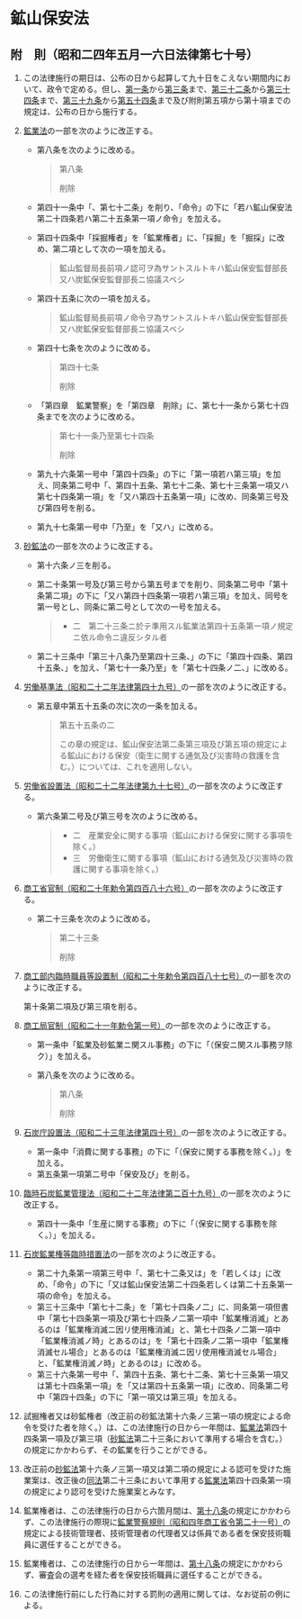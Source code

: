 # 鉱山保安法

## 附　則（昭和二四年五月一六日法律第七十号）

1. この法律施行の期日は、公布の日から起算して九十日をこえない期間内において、政令で定める。但し、[第一条](/chapter1.md#第一条この法律の目的)から[第三条](/chapter1.md#第三条)まで、[第三十二条](/chapter3.md#第三十二条鉱山保安局及び保安監督部)から[第三十四条](/chapter3.md#第三十四条)まで、[第三十九条](/chapter3.md#第三十九条鉱山保安試験審査会)から[第五十四条](/chapter3.md#第五十四条労働大臣及び労働基準局長の勧告)まで及び附則第五項から第十項までの規定は、公布の日から施行する。
2. [鉱業法](https://github.com/law-of-japan/19050308-law-45)の一部を次のように改正する。

    - 第八条を次のように改める。

        > 第八条
        >
        > 削除

    - 第四十一条中「、第七十二条」を削り、「命令」の下に「若ハ鉱山保安法第二十四条若ハ第二十五条第一項ノ命令」を加える。
    - 第四十四条中「採掘権者」を「鉱業権者」に、「採掘」を「掘採」に改め、第二項として次の一項を加える。

        > 鉱山監督局長前項ノ認可ヲ為サントスルトキハ鉱山保安監督部長又ハ炭鉱保安監督部長ニ協議スベシ

    - 第四十五条に次の一項を加える。

        > 鉱山監督局長前項ノ命令ヲ為サントスルトキハ鉱山保安監督部長又ハ炭鉱保安監督部長ニ協議スベシ

    - 第四十七条を次のように改める。

        > 第四十七条
        >
        > 削除

    - 「第四章　鉱業警察」を「第四章　削除」に、第七十一条から第七十四条までを次のように改める。

        > 第七十一条乃至第七十四条
        >
        > 削除

    - 第九十六条第一号中「第四十四条」の下に「第一項若ハ第三項」を加え、同条第二号中「、第四十五条、第七十二条、第七十三条第一項又ハ第七十四条第一項」を「又ハ第四十五条第一項」に改め、同条第三号及び第四号を削る。
    - 第九十七条第一号中「乃至」を「又ハ」に改める。
3. [砂鉱法](https://github.com/law-of-japan/19090325-law-13)の一部を次のように改正する。

    - 第十六条ノ三を削る。
    - 第二十条第一号及び第三号から第五号までを削り、同条第二号中「第十条第二項」の下に「又ハ第四十四条第一項若ハ第三項」を加え、同号を第一号とし、同条に第二号として次の一号を加える。

        > - 二　第二十三条ニ於テ準用スル鉱業法第四十五条第一項ノ規定ニ依ル命令ニ違反シタル者

    - 第二十三条中「第三十八条乃至第四十三条、」の下に「第四十四条、第四十五条、」を加え、「第七十一条乃至」を「第七十四条ノ二、」に改める。
4. [労働基準法（昭和二十二年法律第四十九号）](https://github.com/law-of-japan/19470407-law-49)の一部を次のように改正する。

    - 第五章中第五十五条の次に次の一条を加える。

        > 第五十五条の二
        >
        > この章の規定は、鉱山保安法第二条第三項及び第五項の規定による鉱山における保安（衛生に関する通気及び災害時の救護を含む。）については、これを適用しない。

5. [労働省設置法（昭和二十二年法律第九十七号）](https://github.com/law-of-japan/19470831-law-97)の一部を次のように改正する。

    - 第六条第二号及び第三号を次のように改める。

        > - 二　産業安全に関する事項（鉱山における保安に関する事項を除く。）
        > - 三　労働衛生に関する事項（鉱山における通気及び災害時の救護に関する事項を除く。）

6. [商工省官制（昭和二十年勅令第四百八十六号）](https://github.com/law-of-japan/19450826-imperialOrdinance-486)の一部を次のように改正する。

    - 第二十三条を次のように改める。

        > 第二十三条
        >
        > 削除

7. [商工部内臨時職員等設置制（昭和二十年勅令第四百八十七号）](https://github.com/law-of-japan/19450826-imperialOrdinance-487)の一部を次のように改正する。

    第十条第二項及び第三項を削る。

8. [商工局官制（昭和二十一年勅令第一号）](https://github.com/law-of-japan/19460107-imperialOrdinance-1)の一部を次のように改正する。

    - 第一条中「鉱業及砂鉱業ニ関スル事務」の下に「（保安ニ関スル事務ヲ除ク）」を加える。
    - 第八条を次のように改める。

        > 第八条
        >
        > 削除

9. [石炭庁設置法（昭和二十三年法律第四十号）](https://github.com/law-of-japan/19480510-law-40)の一部を次のように改正する。

    - 第一条中「消費に関する事務」の下に「（保安に関する事務を除く。）」を加える。
    - 第五条第一項第二号中「保安及び」を削る。

10. [臨時石炭鉱業管理法（昭和二十二年法律第二百十九号）](https://github.com/law-of-japan/19471220-law-219)の一部を次のように改正する。

    - 第四十一条中「生産に関する事務」の下に「（保安に関する事務を除く。）」を加える。

11. [石炭鉱業権等臨時措置法](https://github.com/law-of-japan/19480712-law-154)の一部を次のように改正する。

    - 第二十九条第一項第三号中「、第七十二条又は」を「若しくは」に改め、「命令」の下に「又は鉱山保安法第二十四条若しくは第二十五条第一項の命令」を加える。
    - 第三十三条中「第七十二条」を「第七十四条ノ二」に、同条第一項但書中「第七十四条第一項及び第七十四条ノ二第一項中「鉱業権消滅」とあるのは「鉱業権消滅ニ因リ使用権消滅」と、第七十四条ノ二第一項中「鉱業権消滅ノ時」とあるのは」を「第七十四条ノ二第一項中「鉱業権消滅セル場合」とあるのは「鉱業権消滅ニ因リ使用権消滅セル場合」と、「鉱業権消滅ノ時」とあるのは」に改める。
    - 第三十六条第一号中「、第四十五条、第七十二条、第七十三条第一項又は第七十四条第一項」を「又は第四十五条第一項」に改め、同条第二号中「第四十四条」の下に「第一項又は第三項」を加える。

12. 試掘権者又は砂鉱権者（改正前の砂鉱法第十六条ノ三第一項の規定による命令を受けた者を除く。）は、この法律施行の日から一年間は、[鉱業法](https://github.com/law-of-japan/19050308-law-45)第四十四条第一項及び第三項（[砂鉱法](https://github.com/law-of-japan/19090325-law-13)第二十三条において準用する場合を含む。）の規定にかかわらず、その鉱業を行うことができる。
13. 改正前の[砂鉱法](https://github.com/law-of-japan/19090325-law-13)第十六条ノ三第一項又は第二項の規定による認可を受けた施業案は、改正後の[同法](https://github.com/law-of-japan/19090325-law-13)第二十三条において準用する[鉱業法](https://github.com/law-of-japan/19050308-law-45)第四十四条第一項の規定により認可を受けた施業案とみなす。
14. 鉱業権者は、この法律施行の日から六箇月間は、[第十八条](/chapter2.md#第十八条)の規定にかかわらず、この法律施行の際現に[鉱業警察規則（昭和四年商工省令第二十一号）](https://github.com/law-of-japan/19291216-ministryOfCommerceAndIndustry-ministerialOrdinance-21)の規定による技術管理者、技術管理者の代理者又は係員である者を保安技術職員に選任することができる。
15. 鉱業権者は、この法律施行の日から一年間は、[第十八条](/chapter2.md#第十八条)の規定にかかわらず、審査会の選考を経た者を保安技術職員に選任することができる。
16. この法律施行前にした行為に対する罰則の適用に関しては、なお従前の例による。
